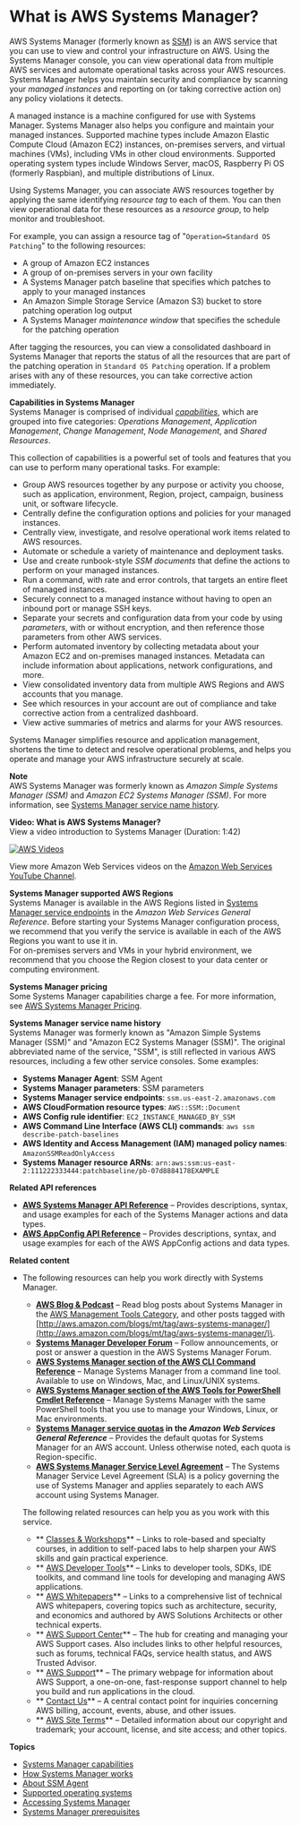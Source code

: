 # What is AWS Systems Manager?<a name="what-is-systems-manager"></a>

AWS Systems Manager \(formerly known as [SSM](#service-naming-history)\) is an AWS service that you can use to view and control your infrastructure on AWS\. Using the Systems Manager console, you can view operational data from multiple AWS services and automate operational tasks across your AWS resources\. Systems Manager helps you maintain security and compliance by scanning your *managed instances* and reporting on \(or taking corrective action on\) any policy violations it detects\.

A managed instance is a machine configured for use with Systems Manager\. Systems Manager also helps you configure and maintain your managed instances\. Supported machine types include Amazon Elastic Compute Cloud \(Amazon EC2\) instances, on\-premises servers, and virtual machines \(VMs\), including VMs in other cloud environments\. Supported operating system types include Windows Server, macOS, Raspberry Pi OS \(formerly Raspbian\), and multiple distributions of Linux\.

Using Systems Manager, you can associate AWS resources together by applying the same identifying *resource tag* to each of them\. You can then view operational data for these resources as a *resource group*, to help monitor and troubleshoot\. 

For example, you can assign a resource tag of "`Operation=Standard OS Patching`" to the following resources:
+ A group of Amazon EC2 instances
+ A group of on\-premises servers in your own facility
+ A Systems Manager patch baseline that specifies which patches to apply to your managed instances
+ An Amazon Simple Storage Service \(Amazon S3\) bucket to store patching operation log output
+ A Systems Manager *maintenance window* that specifies the schedule for the patching operation

After tagging the resources, you can view a consolidated dashboard in Systems Manager that reports the status of all the resources that are part of the patching operation in `Standard OS Patching` operation\. If a problem arises with any of these resources, you can take corrective action immediately\. 

**Capabilities in Systems Manager**  
Systems Manager is comprised of individual *[capabilities](features.md)*, which are grouped into five categories: *Operations Management*, *Application Management*, *Change Management*, *Node Management*, and *Shared Resources*\.

This collection of capabilities is a powerful set of tools and features that you can use to perform many operational tasks\. For example:
+ Group AWS resources together by any purpose or activity you choose, such as application, environment, Region, project, campaign, business unit, or software lifecycle\.
+ Centrally define the configuration options and policies for your managed instances\.
+ Centrally view, investigate, and resolve operational work items related to AWS resources\.
+ Automate or schedule a variety of maintenance and deployment tasks\.
+ Use and create runbook\-style *SSM documents* that define the actions to perform on your managed instances\.
+ Run a command, with rate and error controls, that targets an entire fleet of managed instances\.
+ Securely connect to a managed instance without having to open an inbound port or manage SSH keys\.
+ Separate your secrets and configuration data from your code by using *parameters*, with or without encryption, and then reference those parameters from other AWS services\.
+ Perform automated inventory by collecting metadata about your Amazon EC2 and on\-premises managed instances\. Metadata can include information about applications, network configurations, and more\.
+ View consolidated inventory data from multiple AWS Regions and AWS accounts that you manage\.
+ See which resources in your account are out of compliance and take corrective action from a centralized dashboard\.
+ View active summaries of metrics and alarms for your AWS resources\.

Systems Manager simplifies resource and application management, shortens the time to detect and resolve operational problems, and helps you operate and manage your AWS infrastructure securely at scale\. 

**Note**  
AWS Systems Manager was formerly known as *Amazon Simple Systems Manager \(SSM\)* and *Amazon EC2 Systems Manager \(SSM\)*\. For more information, see [Systems Manager service name history](#service-naming-history)\.

**Video: What is AWS Systems Manager?**  
View a video introduction to Systems Manager \(Duration: 1:42\)

[![AWS Videos](http://img.youtube.com/vi/MK4ZoCs-muo/0.jpg)](http://www.youtube.com/watch?v=MK4ZoCs-muo)

View more Amazon Web Services videos on the [Amazon Web Services YouTube Channel](https://www.youtube.com/user/AmazonWebServices)\.

**Systems Manager supported AWS Regions**  
Systems Manager is available in the AWS Regions listed in [Systems Manager service endpoints](https://docs.aws.amazon.com/general/latest/gr/ssm.html#ssm_region) in the *Amazon Web Services General Reference*\. Before starting your Systems Manager configuration process, we recommend that you verify the service is available in each of the AWS Regions you want to use it in\.   
For on\-premises servers and VMs in your hybrid environment, we recommend that you choose the Region closest to your data center or computing environment\.

**Systems Manager pricing**  
Some Systems Manager capabilities charge a fee\. For more information, see [AWS Systems Manager Pricing](http://aws.amazon.com/systems-manager/pricing/)\.

**Systems Manager service name history**  
Systems Manager was formerly known as "Amazon Simple Systems Manager \(SSM\)" and "Amazon EC2 Systems Manager \(SSM\)"\. The original abbreviated name of the service, "SSM", is still reflected in various AWS resources, including a few other service consoles\. Some examples:  
+ **Systems Manager Agent**: SSM Agent
+ **Systems Manager parameters**: SSM parameters
+ **Systems Manager service endpoints**: `ssm.us-east-2.amazonaws.com`
+ **AWS CloudFormation resource types**: `AWS::SSM::Document`
+ **AWS Config rule identifier**: `EC2_INSTANCE_MANAGED_BY_SSM`
+ **AWS Command Line Interface \(AWS CLI\) commands**: `aws ssm describe-patch-baselines`
+ **AWS Identity and Access Management \(IAM\) managed policy names**: `AmazonSSMReadOnlyAccess`
+ **Systems Manager resource ARNs**: `arn:aws:ssm:us-east-2:111222333444:patchbaseline/pb-07d8884178EXAMPLE`

**Related API references**
+ **[AWS Systems Manager API Reference](https://docs.aws.amazon.com/systems-manager/latest/APIReference/)** – Provides descriptions, syntax, and usage examples for each of the Systems Manager actions and data types\.
+ **[AWS AppConfig API Reference](https://docs.aws.amazon.com/appconfig/2019-10-09/APIReference/)** – Provides descriptions, syntax, and usage examples for each of the AWS AppConfig actions and data types\.

**Related content**
+ The following resources can help you work directly with Systems Manager\.
  + **[AWS Blog & Podcast](http://aws.amazon.com/blogs/)** – Read blog posts about Systems Manager in the [AWS Management Tools Category](http://aws.amazon.com/blogs/aws/category/management-tools/amazon-ec2-systems-manager/), and other posts tagged with [http://aws.amazon.com/blogs/mt/tag/aws-systems-manager/](http://aws.amazon.com/blogs/mt/tag/aws-systems-manager/)\.
  + **[Systems Manager Developer Forum](http://forums.aws.amazon.com/forum.jspa?forumID=185)** – Follow announcements, or post or answer a question in the AWS Systems Manager Forum\.
  + **[AWS Systems Manager section of the AWS CLI Command Reference](https://docs.aws.amazon.com/cli/latest/reference/ssm/index.html)** – Manage Systems Manager from a command line tool\. Available to use on Windows, Mac, and Linux/UNIX systems\.
  + **[AWS Systems Manager section of the AWS Tools for PowerShell Cmdlet Reference](https://docs.aws.amazon.com/powershell/latest/reference/items/AWS_Systems_Manager_cmdlets.html)** – Manage Systems Manager with the same PowerShell tools that you use to manage your Windows, Linux, or Mac environments\. 
  + **[Systems Manager service quotas](https://docs.aws.amazon.com/general/latest/gr/ssm.html#limits_ssm) in the *Amazon Web Services General Reference*** – Provides the default quotas for Systems Manager for an AWS account\. Unless otherwise noted, each quota is Region\-specific\.
  + **[AWS Systems Manager Service Level Agreement](http://aws.amazon.com/systems-manager/sla/)** – The Systems Manager Service Level Agreement \(SLA\) is a policy governing the use of Systems Manager and applies separately to each AWS account using Systems Manager\.

  The following related resources can help you as you work with this service\.
  + ** [Classes & Workshops](https://aws.amazon.com/training/course-descriptions/)** – Links to role\-based and specialty courses, in addition to self\-paced labs to help sharpen your AWS skills and gain practical experience\.
  + ** [AWS Developer Tools](https://aws.amazon.com/tools/)** – Links to developer tools, SDKs, IDE toolkits, and command line tools for developing and managing AWS applications\.
  + ** [AWS Whitepapers](https://aws.amazon.com/whitepapers/)** – Links to a comprehensive list of technical AWS whitepapers, covering topics such as architecture, security, and economics and authored by AWS Solutions Architects or other technical experts\.
  + ** [AWS Support Center](https://console.aws.amazon.com/support/home#/)** – The hub for creating and managing your AWS Support cases\. Also includes links to other helpful resources, such as forums, technical FAQs, service health status, and AWS Trusted Advisor\.
  + ** [AWS Support](https://aws.amazon.com/premiumsupport/)** – The primary webpage for information about AWS Support, a one\-on\-one, fast\-response support channel to help you build and run applications in the cloud\.
  + ** [Contact Us](https://aws.amazon.com/contact-us/)** – A central contact point for inquiries concerning AWS billing, account, events, abuse, and other issues\. 
  + ** [AWS Site Terms](https://aws.amazon.com/terms/)** – Detailed information about our copyright and trademark; your account, license, and site access; and other topics\.

**Topics**
+ [Systems Manager capabilities](features.md)
+ [How Systems Manager works](how-it-works.md)
+ [About SSM Agent](prereqs-ssm-agent.md)
+ [Supported operating systems](prereqs-operating-systems.md)
+ [Accessing Systems Manager](access-methods.md)
+ [Systems Manager prerequisites](systems-manager-prereqs.md)